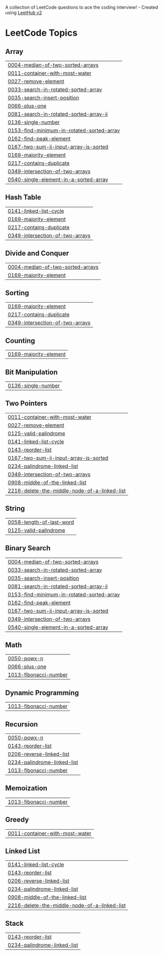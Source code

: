 A collection of LeetCode questions to ace the coding interview! - Created using [LeetHub v2](https://github.com/arunbhardwaj/LeetHub-2.0)
<!---LeetCode Topics Start-->
# LeetCode Topics
## Array
|  |
| ------- |
| [0004-median-of-two-sorted-arrays](https://github.com/AryanBhoi0005/LeetCode_Q/tree/master/0004-median-of-two-sorted-arrays) |
| [0011-container-with-most-water](https://github.com/AryanBhoi0005/LeetCode_Q/tree/master/0011-container-with-most-water) |
| [0027-remove-element](https://github.com/AryanBhoi0005/LeetCode_Q/tree/master/0027-remove-element) |
| [0033-search-in-rotated-sorted-array](https://github.com/AryanBhoi0005/LeetCode_Q/tree/master/0033-search-in-rotated-sorted-array) |
| [0035-search-insert-position](https://github.com/AryanBhoi0005/LeetCode_Q/tree/master/0035-search-insert-position) |
| [0066-plus-one](https://github.com/AryanBhoi0005/LeetCode_Q/tree/master/0066-plus-one) |
| [0081-search-in-rotated-sorted-array-ii](https://github.com/AryanBhoi0005/LeetCode_Q/tree/master/0081-search-in-rotated-sorted-array-ii) |
| [0136-single-number](https://github.com/AryanBhoi0005/LeetCode_Q/tree/master/0136-single-number) |
| [0153-find-minimum-in-rotated-sorted-array](https://github.com/AryanBhoi0005/LeetCode_Q/tree/master/0153-find-minimum-in-rotated-sorted-array) |
| [0162-find-peak-element](https://github.com/AryanBhoi0005/LeetCode_Q/tree/master/0162-find-peak-element) |
| [0167-two-sum-ii-input-array-is-sorted](https://github.com/AryanBhoi0005/LeetCode_Q/tree/master/0167-two-sum-ii-input-array-is-sorted) |
| [0169-majority-element](https://github.com/AryanBhoi0005/LeetCode_Q/tree/master/0169-majority-element) |
| [0217-contains-duplicate](https://github.com/AryanBhoi0005/LeetCode_Q/tree/master/0217-contains-duplicate) |
| [0349-intersection-of-two-arrays](https://github.com/AryanBhoi0005/LeetCode_Q/tree/master/0349-intersection-of-two-arrays) |
| [0540-single-element-in-a-sorted-array](https://github.com/AryanBhoi0005/LeetCode_Q/tree/master/0540-single-element-in-a-sorted-array) |
## Hash Table
|  |
| ------- |
| [0141-linked-list-cycle](https://github.com/AryanBhoi0005/LeetCode_Q/tree/master/0141-linked-list-cycle) |
| [0169-majority-element](https://github.com/AryanBhoi0005/LeetCode_Q/tree/master/0169-majority-element) |
| [0217-contains-duplicate](https://github.com/AryanBhoi0005/LeetCode_Q/tree/master/0217-contains-duplicate) |
| [0349-intersection-of-two-arrays](https://github.com/AryanBhoi0005/LeetCode_Q/tree/master/0349-intersection-of-two-arrays) |
## Divide and Conquer
|  |
| ------- |
| [0004-median-of-two-sorted-arrays](https://github.com/AryanBhoi0005/LeetCode_Q/tree/master/0004-median-of-two-sorted-arrays) |
| [0169-majority-element](https://github.com/AryanBhoi0005/LeetCode_Q/tree/master/0169-majority-element) |
## Sorting
|  |
| ------- |
| [0169-majority-element](https://github.com/AryanBhoi0005/LeetCode_Q/tree/master/0169-majority-element) |
| [0217-contains-duplicate](https://github.com/AryanBhoi0005/LeetCode_Q/tree/master/0217-contains-duplicate) |
| [0349-intersection-of-two-arrays](https://github.com/AryanBhoi0005/LeetCode_Q/tree/master/0349-intersection-of-two-arrays) |
## Counting
|  |
| ------- |
| [0169-majority-element](https://github.com/AryanBhoi0005/LeetCode_Q/tree/master/0169-majority-element) |
## Bit Manipulation
|  |
| ------- |
| [0136-single-number](https://github.com/AryanBhoi0005/LeetCode_Q/tree/master/0136-single-number) |
## Two Pointers
|  |
| ------- |
| [0011-container-with-most-water](https://github.com/AryanBhoi0005/LeetCode_Q/tree/master/0011-container-with-most-water) |
| [0027-remove-element](https://github.com/AryanBhoi0005/LeetCode_Q/tree/master/0027-remove-element) |
| [0125-valid-palindrome](https://github.com/AryanBhoi0005/LeetCode_Q/tree/master/0125-valid-palindrome) |
| [0141-linked-list-cycle](https://github.com/AryanBhoi0005/LeetCode_Q/tree/master/0141-linked-list-cycle) |
| [0143-reorder-list](https://github.com/AryanBhoi0005/LeetCode_Q/tree/master/0143-reorder-list) |
| [0167-two-sum-ii-input-array-is-sorted](https://github.com/AryanBhoi0005/LeetCode_Q/tree/master/0167-two-sum-ii-input-array-is-sorted) |
| [0234-palindrome-linked-list](https://github.com/AryanBhoi0005/LeetCode_Q/tree/master/0234-palindrome-linked-list) |
| [0349-intersection-of-two-arrays](https://github.com/AryanBhoi0005/LeetCode_Q/tree/master/0349-intersection-of-two-arrays) |
| [0908-middle-of-the-linked-list](https://github.com/AryanBhoi0005/LeetCode_Q/tree/master/0908-middle-of-the-linked-list) |
| [2216-delete-the-middle-node-of-a-linked-list](https://github.com/AryanBhoi0005/LeetCode_Q/tree/master/2216-delete-the-middle-node-of-a-linked-list) |
## String
|  |
| ------- |
| [0058-length-of-last-word](https://github.com/AryanBhoi0005/LeetCode_Q/tree/master/0058-length-of-last-word) |
| [0125-valid-palindrome](https://github.com/AryanBhoi0005/LeetCode_Q/tree/master/0125-valid-palindrome) |
## Binary Search
|  |
| ------- |
| [0004-median-of-two-sorted-arrays](https://github.com/AryanBhoi0005/LeetCode_Q/tree/master/0004-median-of-two-sorted-arrays) |
| [0033-search-in-rotated-sorted-array](https://github.com/AryanBhoi0005/LeetCode_Q/tree/master/0033-search-in-rotated-sorted-array) |
| [0035-search-insert-position](https://github.com/AryanBhoi0005/LeetCode_Q/tree/master/0035-search-insert-position) |
| [0081-search-in-rotated-sorted-array-ii](https://github.com/AryanBhoi0005/LeetCode_Q/tree/master/0081-search-in-rotated-sorted-array-ii) |
| [0153-find-minimum-in-rotated-sorted-array](https://github.com/AryanBhoi0005/LeetCode_Q/tree/master/0153-find-minimum-in-rotated-sorted-array) |
| [0162-find-peak-element](https://github.com/AryanBhoi0005/LeetCode_Q/tree/master/0162-find-peak-element) |
| [0167-two-sum-ii-input-array-is-sorted](https://github.com/AryanBhoi0005/LeetCode_Q/tree/master/0167-two-sum-ii-input-array-is-sorted) |
| [0349-intersection-of-two-arrays](https://github.com/AryanBhoi0005/LeetCode_Q/tree/master/0349-intersection-of-two-arrays) |
| [0540-single-element-in-a-sorted-array](https://github.com/AryanBhoi0005/LeetCode_Q/tree/master/0540-single-element-in-a-sorted-array) |
## Math
|  |
| ------- |
| [0050-powx-n](https://github.com/AryanBhoi0005/LeetCode_Q/tree/master/0050-powx-n) |
| [0066-plus-one](https://github.com/AryanBhoi0005/LeetCode_Q/tree/master/0066-plus-one) |
| [1013-fibonacci-number](https://github.com/AryanBhoi0005/LeetCode_Q/tree/master/1013-fibonacci-number) |
## Dynamic Programming
|  |
| ------- |
| [1013-fibonacci-number](https://github.com/AryanBhoi0005/LeetCode_Q/tree/master/1013-fibonacci-number) |
## Recursion
|  |
| ------- |
| [0050-powx-n](https://github.com/AryanBhoi0005/LeetCode_Q/tree/master/0050-powx-n) |
| [0143-reorder-list](https://github.com/AryanBhoi0005/LeetCode_Q/tree/master/0143-reorder-list) |
| [0206-reverse-linked-list](https://github.com/AryanBhoi0005/LeetCode_Q/tree/master/0206-reverse-linked-list) |
| [0234-palindrome-linked-list](https://github.com/AryanBhoi0005/LeetCode_Q/tree/master/0234-palindrome-linked-list) |
| [1013-fibonacci-number](https://github.com/AryanBhoi0005/LeetCode_Q/tree/master/1013-fibonacci-number) |
## Memoization
|  |
| ------- |
| [1013-fibonacci-number](https://github.com/AryanBhoi0005/LeetCode_Q/tree/master/1013-fibonacci-number) |
## Greedy
|  |
| ------- |
| [0011-container-with-most-water](https://github.com/AryanBhoi0005/LeetCode_Q/tree/master/0011-container-with-most-water) |
## Linked List
|  |
| ------- |
| [0141-linked-list-cycle](https://github.com/AryanBhoi0005/LeetCode_Q/tree/master/0141-linked-list-cycle) |
| [0143-reorder-list](https://github.com/AryanBhoi0005/LeetCode_Q/tree/master/0143-reorder-list) |
| [0206-reverse-linked-list](https://github.com/AryanBhoi0005/LeetCode_Q/tree/master/0206-reverse-linked-list) |
| [0234-palindrome-linked-list](https://github.com/AryanBhoi0005/LeetCode_Q/tree/master/0234-palindrome-linked-list) |
| [0908-middle-of-the-linked-list](https://github.com/AryanBhoi0005/LeetCode_Q/tree/master/0908-middle-of-the-linked-list) |
| [2216-delete-the-middle-node-of-a-linked-list](https://github.com/AryanBhoi0005/LeetCode_Q/tree/master/2216-delete-the-middle-node-of-a-linked-list) |
## Stack
|  |
| ------- |
| [0143-reorder-list](https://github.com/AryanBhoi0005/LeetCode_Q/tree/master/0143-reorder-list) |
| [0234-palindrome-linked-list](https://github.com/AryanBhoi0005/LeetCode_Q/tree/master/0234-palindrome-linked-list) |
<!---LeetCode Topics End-->